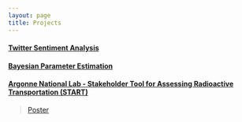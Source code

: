 ```yaml
---
layout: page
title: Projects
---
```


#### [Twitter Sentiment Analysis](https://twitter260.github.io)

#### [Bayesian Parameter Estimation](https://github.com/dsasson48/estimators_222/blob/master/222_presentation.pdf)

#### [Argonne National Lab - Stakeholder Tool for Assessing Radioactive Transportation (START)](https://gis.inl.gov/start/Account/Login?ReturnUrl=%2fstart)
> [Poster](https://drive.google.com/file/d/1oF0eYyQmFazsX1VnI2Qq6Z-pPFTOJTN-/preview)


